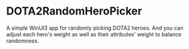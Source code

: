 # DOTA2RandomHeroPicker
A simple WinUI3 app for randomly picking DOTA2 heroes.
And you can adjust each hero's weight as well as their attributes' weight to balance randomness.
